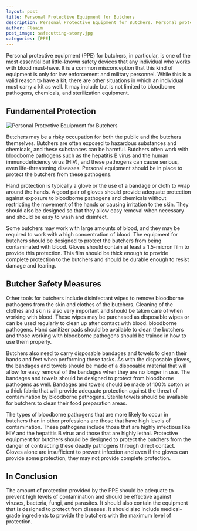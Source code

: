 ```yaml
---
layout: post
title: Personal Protective Equipment for Butchers
description: Personal Protective Equipment for Butchers. Personal protective equipment (PPE) for butchers, in particular, is one of the most essential but little-known safety devices that any individual who works with blood must-have.
author: Flaaim
post_image: safecutting-story.jpg
categories: [PPE]
---
```


Personal protective equipment (PPE) for butchers, in particular, is one of the most essential but little-known safety devices that any individual who works with blood must-have. It is a common misconception that this kind of equipment is only for law enforcement and military personnel. While this is a valid reason to have a kit, there are other situations in which an individual must carry a kit as well. It may include but is not limited to bloodborne pathogens, chemicals, and sterilization equipment.

## Fundamental Protection
![Personal Protective Equipment for Butchers](https://safetyworkblog.com/assets/safecutting-story.jpg)

Butchers may be a risky occupation for both the public and the butchers themselves. Butchers are often exposed to hazardous substances and chemicals, and these substances can be harmful. Butchers often work with bloodborne pathogens such as the hepatitis B virus and the human immunodeficiency virus (HIV), and these pathogens can cause serious, even life-threatening diseases. Personal equipment should be in place to protect the butchers from these pathogens.


Hand protection is typically a glove or the use of a bandage or cloth to wrap around the hands. A good pair of gloves should provide adequate protection against exposure to bloodborne pathogens and chemicals without restricting the movement of the hands or causing irritation to the skin. They should also be designed so that they allow easy removal when necessary and should be easy to wash and disinfect.


Some butchers may work with large amounts of blood, and they may be required to work with a high concentration of blood. The equipment for butchers should be designed to protect the butchers from being contaminated with blood. Gloves should contain at least a 1.5-micron film to provide this protection. This film should be thick enough to provide complete protection to the butchers and should be durable enough to resist damage and tearing.

## Butcher Safety Measures

Other tools for butchers include disinfectant wipes to remove bloodborne pathogens from the skin and clothes of the butchers. Cleaning of the clothes and skin is also very important and should be taken care of when working with blood. These wipes may be purchased as disposable wipes or can be used regularly to clean up after contact with blood. bloodborne pathogens. Hand sanitizer pads should be available to clean the butchers and those working with bloodborne pathogens should be trained in how to use them properly.


Butchers also need to carry disposable bandages and towels to clean their hands and feet when performing these tasks. As with the disposable gloves, the bandages and towels should be made of a disposable material that will allow for easy removal of the bandages when they are no longer in use. The bandages and towels should be designed to protect from bloodborne pathogens as well. Bandages and towels should be made of 100% cotton or a thick fabric that will provide adequate protection against the threat of contamination by bloodborne pathogens. Sterile towels should be available for butchers to clean their food preparation areas.


The types of bloodborne pathogens that are more likely to occur in butchers than in other professions are those that have high levels of contamination. These pathogens include those that are highly infectious like HIV and the hepatitis B virus and those that are highly lethal. Protective equipment for butchers should be designed to protect the butchers from the danger of contracting these deadly pathogens through direct contact. Gloves alone are insufficient to prevent infection and even if the gloves can provide some protection, they may not provide complete protection.


## In Conclusion


The amount of protection provided by the PPE should be adequate to prevent high levels of contamination and should be effective against viruses, bacteria, fungi, and parasites. It should also contain the equipment that is designed to protect from diseases. It should also include medical-grade ingredients to provide the butchers with the maximum level of protection.
